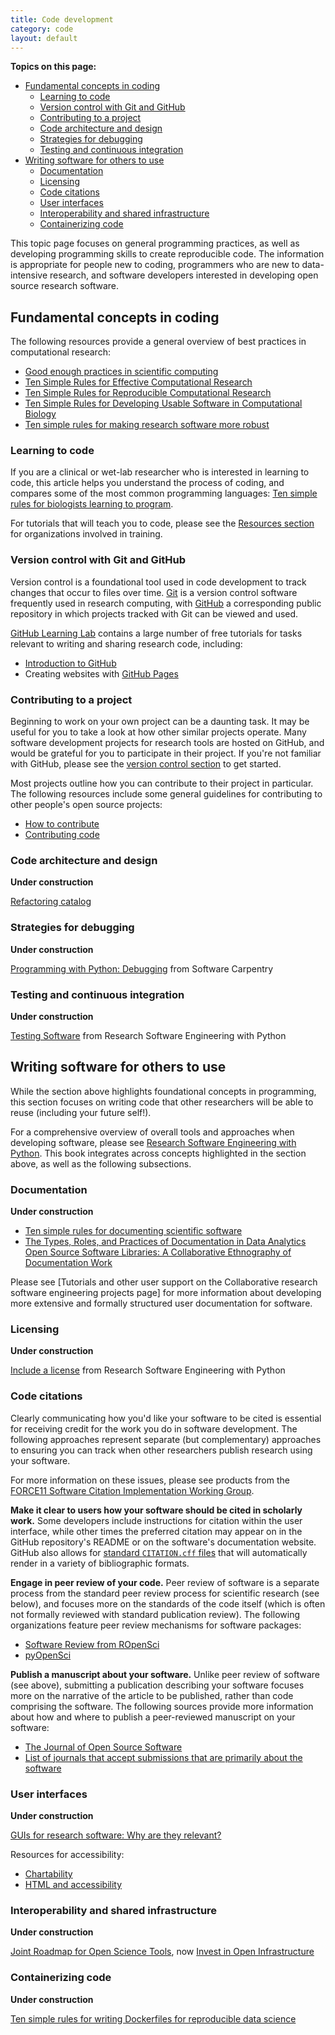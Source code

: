 ```yaml
---
title: Code development
category: code
layout: default
---
```


**Topics on this page:**
- [Fundamental concepts in coding](#fundamental-concepts-in-coding)
  - [Learning to code](#learning-to-code)
  - [Version control with Git and GitHub](#version-control-with-git-and-github)
  - [Contributing to a project](#contributing-to-a-project)
  - [Code architecture and design](#code-architecture-and-design)
  - [Strategies for debugging](#strategies-for-debugging)
  - [Testing and continuous integration](#testing-and-continuous-integration)
- [Writing software for others to use](#writing-software-for-others-to-use)
  - [Documentation](#documentation)
  - [Licensing](#licensing)
  - [Code citations](#code-citations)
  - [User interfaces](#user-interfaces)
  - [Interoperability and shared infrastructure](#interoperability-and-shared-infrastructure)
  - [Containerizing code](#containerizing-code)

This topic page focuses on general programming practices,
as well as developing programming skills to create reproducible code.
The information is appropriate for people new to coding,
programmers who are new to data-intensive research,
and software developers interested in developing open source research software.

## Fundamental concepts in coding

The following resources provide a general overview of best practices in computational research:

- [Good enough practices in scientific computing](https://journals.plos.org/ploscompbiol/article?id=10.1371/journal.pcbi.1005510)
- [Ten Simple Rules for Effective Computational Research](https://journals.plos.org/ploscompbiol/article?id=10.1371/journal.pcbi.1003506)
- [Ten Simple Rules for Reproducible Computational Research](https://journals.plos.org/ploscompbiol/article?id=10.1371/journal.pcbi.1003285)
- [Ten Simple Rules for Developing Usable Software in Computational Biology](https://journals.plos.org/ploscompbiol/article?id=10.1371/journal.pcbi.1005265)
- [Ten simple rules for making research software more robust](https://journals.plos.org/ploscompbiol/article?id=10.1371/journal.pcbi.1005412)

### Learning to code

If you are a clinical or wet-lab researcher who is interested in learning to code,
this article helps you understand the process of coding,
and compares some of the most common programming languages: 
[Ten simple rules for biologists learning to program](https://journals.plos.org/ploscompbiol/article?id=10.1371/journal.pcbi.1005871).

For tutorials that will teach you to code,
please see the [Resources section](/open-science/resources)
for organizations involved in training.

### Version control with Git and GitHub

Version control is a foundational tool used in code development to track changes that occur
to files over time.
[Git](https://git-scm.com/about) 
is a version control software frequently used in research computing,
with [GitHub](https://help.github.com/en/github) 
a corresponding public repository in which projects tracked with Git
can be viewed and used.

[GitHub Learning Lab](https://lab.github.com/) contains a large number of free tutorials
for tasks relevant to writing and sharing research code, including:

- [Introduction to GitHub](https://lab.github.com/githubtraining/introduction-to-github)
- Creating websites with [GitHub Pages](https://lab.github.com/githubtraining/github-pages)

### Contributing to a project

Beginning to work on your own project can be a daunting task.
It may be useful for you to take a look at how other similar projects operate.
Many software development projects for research tools are hosted on GitHub,
and would be grateful for you to participate in their project.
If you're not familiar with GitHub,
please see the [version control section](#version-control-with-git-and-github)
to get started.

Most projects outline how you can contribute to their project in particular.
The following resources include some general guidelines for contributing to other people's
open source projects:

- [How to contribute](https://opensource.guide/how-to-contribute/)
- [Contributing code](https://opensource.creativecommons.org/contributing-code/)

### Code architecture and design

**Under construction**

[Refactoring catalog](https://refactoring.com/catalog/)

### Strategies for debugging

**Under construction**

[Programming with Python: Debugging](https://swcarpentry.github.io/python-novice-inflammation/11-debugging/index.html)
from Software Carpentry

### Testing and continuous integration

**Under construction**

[Testing Software](https://merely-useful.tech/py-rse/testing.html)
from Research Software Engineering with Python

## Writing software for others to use

While the section above highlights foundational concepts in programming,
this section focuses on writing code that other researchers will be able to reuse
(including your future self!).

For a comprehensive overview of overall tools and approaches when developing software,
please see [Research Software Engineering with Python](https://merely-useful.tech/py-rse/index.html).
This book integrates across concepts highlighted in the section above,
as well as the following subsections.

### Documentation

**Under construction**

- [Ten simple rules for documenting scientific software](https://journals.plos.org/ploscompbiol/article?id=10.1371/journal.pcbi.1006561)
- [The Types, Roles, and Practices of Documentation in Data Analytics Open Source Software Libraries: A Collaborative Ethnography of Documentation Work](https://stuartgeiger.com/articles/2018-05-28-cscw-documentation/)

Please see [Tutorials and other user support on the Collaborative research software engineering projects page]
for more information about developing more extensive and formally structured user documentation for software.

### Licensing

**Under construction**

[Include a license](https://merely-useful.tech/py-rse/teams.html#teams-license)
from Research Software Engineering with Python

### Code citations

Clearly communicating how you'd like your software to be cited is essential
for receiving credit for the work you do in software development.
The following approaches represent separate (but complementary)
approaches to ensuring you can track when other researchers 
publish research using your software.

For more information on these issues, 
please see products from the [FORCE11 Software Citation Implementation Working Group](https://github.com/force11/force11-sciwg#group-products).

**Make it clear to users how your software should be cited in scholarly work.**
Some developers include instructions for citation within the user interface,
while other times the preferred citation may appear on in the GitHub repository's README 
or on the software's documentation website.
GitHub also allows for [standard `CITATION.cff` files](https://docs.github.com/en/repositories/managing-your-repositorys-settings-and-features/customizing-your-repository/about-citation-files)
that will automatically render in a variety of bibliographic formats.

**Engage in peer review of your code.**
Peer review of software is a separate process from the standard peer review process for scientific research (see below),
and focuses more on the standards of the code itself (which is often not formally reviewed with standard publication review).
The following organizations feature peer review mechanisms for software packages:

- [Software Review from ROpenSci](https://ropensci.org/software-review/)
- [pyOpenSci](https://www.pyopensci.org/contributing-guide/intro.html)

**Publish a manuscript about your software.**
Unlike peer review of software (see above),
submitting a publication describing your software focuses more on the narrative of the article to be published,
rather than code comprising the software. 
The following sources provide more information about how and where to publish a peer-reviewed manuscript on your software:

- [The Journal of Open Source Software](https://joss.theoj.org/)
- [List of journals that accept submissions that are primarily about the software](https://www.software.ac.uk/which-journals-should-i-publish-my-software)

### User interfaces

**Under construction**

[GUIs for research software: Why are they relevant?](https://zenodo.org/record/4722579#.YYnA79bMJ6E)

Resources for accessibility:

- [Chartability](https://chartability.fizz.studio/)
- [HTML and accessibility](https://developer.mozilla.org/en-US/docs/Learn/Accessibility/HTML)

### Interoperability and shared infrastructure

**Under construction**

[Joint Roadmap for Open Science Tools](https://jrost.org/),
now [Invest in Open Infrastructure](https://investinopen.org/)

### Containerizing code

**Under construction**

[Ten simple rules for writing Dockerfiles for reproducible data science](https://journals.plos.org/ploscompbiol/article?id=10.1371/journal.pcbi.1008316)
